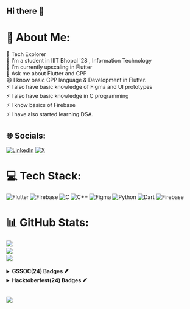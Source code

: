 ## Hi there 👋

# 💫 About Me:
🧭 Tech Explorer<br>🔭 I’m a student in IIIT Bhopal '28 , Information Technology<br>🌱 I’m currently upscaling in Flutter<br>💬 Ask me about Flutter and CPP<br>😄 I know basic CPP language & Development in Flutter.<br>⚡️ I also have basic knowledge of Figma and UI prototypes<br>⚡️ I also have basic knowledge in C programming<br>⚡️ I know basics of Firebase<br>⚡️ I have also started learning DSA.


## 🌐 Socials:
[![LinkedIn](https://img.shields.io/badge/LinkedIn-%230077B5.svg?logo=linkedin&logoColor=white)](https://linkedin.com/in/sarthaknpatil) [![X](https://img.shields.io/badge/X-black.svg?logo=X&logoColor=white)](https://x.com/ezsarthak) 

# 💻 Tech Stack:
![Flutter](https://img.shields.io/badge/Flutter-%2302569B.svg?style=for-the-badge&logo=Flutter&logoColor=white) ![Firebase](https://img.shields.io/badge/firebase-%23039BE5.svg?style=for-the-badge&logo=firebase) ![C](https://img.shields.io/badge/c-%2300599C.svg?style=for-the-badge&logo=c&logoColor=white) ![C++](https://img.shields.io/badge/c++-%2300599C.svg?style=for-the-badge&logo=c%2B%2B&logoColor=white) ![Figma](https://img.shields.io/badge/figma-%23F24E1E.svg?style=for-the-badge&logo=figma&logoColor=white) ![Python](https://img.shields.io/badge/python-3670A0?style=for-the-badge&logo=python&logoColor=ffdd54) ![Dart](https://img.shields.io/badge/dart-%230175C2.svg?style=for-the-badge&logo=dart&logoColor=white) ![Firebase](https://img.shields.io/badge/firebase-a08021?style=for-the-badge&logo=firebase&logoColor=ffcd34)
# 📊 GitHub Stats:
![](https://github-readme-stats.vercel.app/api?username=ezsarthak&theme=darcula&hide_border=false&include_all_commits=true&count_private=true)<br/>
![](https://github-readme-streak-stats.herokuapp.com/?user=ezsarthak&theme=darcula&hide_border=false)<br/>
![](https://github-readme-stats.vercel.app/api/top-langs/?username=ezsarthak&theme=darcula&hide_border=false&include_all_commits=true&count_private=true&layout=compact)

<details>	
 <summary><b>GSSOC(24) Badges 🪶</b></summary><br>
<div style='display:flex; align-items:center; gap: 10px;' align='center'><a href="https://gssoc.girlscript.tech/leaderboard">
<img src="https://raw.githubusercontent.com/GSSoC24/Postman-Challenge/main/docs/assets/Postman%20White.png" width="100px" height="100px" />
  <img src="https://raw.githubusercontent.com/GSSoC24/Postman-Challenge/main/docs/assets/1.png" width="100px" height="100px" />
  <img src="https://raw.githubusercontent.com/GSSoC24/Postman-Challenge/main/docs/assets/2.png" width="100px" height="100px" />
  <img src="https://raw.githubusercontent.com/GSSoC24/Postman-Challenge/main/docs/assets/3.png" width="100px" height="100px" />
  <img src="https://raw.githubusercontent.com/GSSoC24/Postman-Challenge/main/docs/assets/4.png" width="100px" height="100px" />
  <img src="https://raw.githubusercontent.com/GSSoC24/Postman-Challenge/main/docs/assets/5.png" width="100px" height="100px" />
</a>
</div>
</details>

<details>	
 <summary><b>Hacktoberfest(24) Badges 🪶</b></summary><br>
<div style='display:flex; align-items:center; gap: 10px;' align='center'><a href="https://www.holopin.io/@ezsarthak#badges">
   <img src="https://github.com/ezsarthak/ezsarthak/blob/main/hacktoberfest/registered.png" width="136px" height="136px" />
<img src="https://github.com/ezsarthak/ezsarthak/blob/main/hacktoberfest/lvl1.png" width="136px" height="136px" />
  <img src="https://github.com/ezsarthak/ezsarthak/blob/main/hacktoberfest/lvl2.png" width="136px" height="136px" />
  <img src="https://github.com/ezsarthak/ezsarthak/blob/main/hacktoberfest/lvl3.png" width="136px" height="136px" />
  <img src="https://github.com/ezsarthak/ezsarthak/blob/main/hacktoberfest/lvl4.png" width="136px" height="136px" />
</a>
</div>
</details>

##
[![](https://visitcount.itsvg.in/api?id=ezsarthak&icon=0&color=2)](https://visitcount.itsvg.in)

